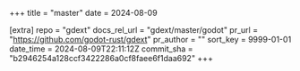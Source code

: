 +++
title = "master"
date = 2024-08-09

[extra]
repo = "gdext"
docs_rel_url = "gdext/master/godot"
pr_url = "https://github.com/godot-rust/gdext"
pr_author = ""
sort_key = 9999-01-01
date_time = 2024-08-09T22:11:12Z
commit_sha = "b2946254a128ccf3422286a0cf8faee6f1daa692"
+++


